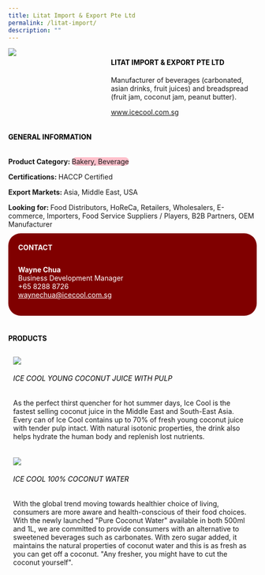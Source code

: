 ```yaml
--- 
title: Litat Import & Export Pte Ltd 
permalink: /litat-import/ 
description: ""
---
```


<div class="flex-paragraph"> 
<div class="flex-container" style="display: flex; flex-wrap: wrap;"> 
<div class="card sgds" style="flex: 1 1 40%; display: block;"> 
<img src="https://drive.google.com/u/0/uc?id=12mcijImlE2V8u93iKW8qprgMKmj1mHT-&export=download"> 
</div> 
<div class="card-sgds" style="flex: 1 1 58%; display: block; margin-left: 3px"> 
<h4 style="text-transform: uppercase; color: black;">
<b>Litat Import & Export Pte Ltd
</b>
</h4> 
<p>Manufacturer of beverages (carbonated, asian drinks, fruit juices) and breadspread (fruit jam, coconut jam, peanut butter).
</p> 
<p>
<a href="https://www.icecool.com.sg" target="_blank">www.icecool.com.sg
</a>
</p> 
</div> 
</div> 
</div> 
<h4 style="text-transform: uppercase; color: black;"> 
<b>General Information
</b> 
</h4> 
<div class="flex-container" style="display: flex; flex-wrap: wrap;"> 
<div class="card sgds" style="flex: 1 1 65%; display: block; align-self: stretch"> 
<div class="flex-paragraph"> 
<p> 
<b>Product Category: 
</b> 
<span style=" background-color: pink; border-radius: 10px;">Bakery, Beverage
</span> 
</p> 
<p> 
<b>Certifications: 
</b>HACCP Certified 
</p> 
<p> 
<b>Export Markets: 
</b>Asia, Middle East, USA 
</p> 
<p style="margin-bottom: 10px;"> 
<b>Looking for: 
</b>Food Distributors, HoReCa, Retailers, Wholesalers, E-commerce, Importers, Food Service Suppliers / Players, B2B Partners, OEM Manufacturer 
</p> 
</div> 
</div> 
<div class="card sgds" style="flex: 1 1 35%; padding: 10px; display: block; background-color: maroon; border-radius: 25px; align-self: center;"> 
<h4 style="color: white; margin-top: 10px; margin-left: 10px;">CONTACT
</h4> 
<div class="flex-paragraph"> 
<p style="padding: 10px; color: white;"> 
<b>Wayne Chua
</b> 
<br>Business Development Manager
<br>+65 8288 8726
<br> 
<a href="mailto:waynechua@icecool.com.sg" style="color: white;">waynechua@icecool.com.sg
</a> 
</p> 
</div> 
</div> 
</div> 
<br> 
<h4 style="text-transform: uppercase; color: black;"> 
<b>Products
</b> 
</h4> 
<div style="display: flex; flex-wrap: wrap;"> 
<div class="card sgds" style="flex: 1 1 47%; margin: 10px; display: block;"> 
<div class="flex-image" style="display: block;"> 
<img src="https://drive.google.com/u/0/uc?id=17p3XQ0cN-UGy8pcYTnN8dRuklF4Sgthd&export=download"> 
</div> 
<div class="flex-paragraph"> 
<h6 style="text-transform: uppercase; color: black;">Ice Cool Young Coconut Juice with pulp
</h6> 
<p>As the perfect thirst quencher for hot summer days, Ice Cool is the fastest selling coconut juice in the Middle East and South-East Asia. Every can of Ice Cool contains up to 70% of fresh young coconut juice with tender pulp intact. With natural isotonic properties, the drink also helps hydrate the human body and replenish lost nutrients.
</p> 
</div> 
</div> 
<div class="card sgds" style="flex: 1 1 47%; margin: 10px; display: block;"> 
<div class="flex-image" style="display: block;"> 
<img src="https://drive.google.com/u/0/uc?id=1GSl6hMBLQKK4H0WIL-K8N0qkjF3XSdd5&export=download"> 
</div> 
<div class="flex-paragraph"> 
<h6 style="text-transform: uppercase; color: black;">Ice Cool 100% Coconut Water
</h6> 
<p>With the global trend moving towards healthier choice of living, consumers are more aware and health-conscious of their food choices. With the newly launched "Pure Coconut Water" available in both 500ml and 1L, we are committed to provide consumers with an alternative to sweetened beverages such as carbonates. With zero sugar added, it maintains the natural properties of coconut water and this is as fresh as you can get off a coconut. "Any fresher, you might have to cut the coconut yourself".
</p> 
</div> 
</div> 
</div>